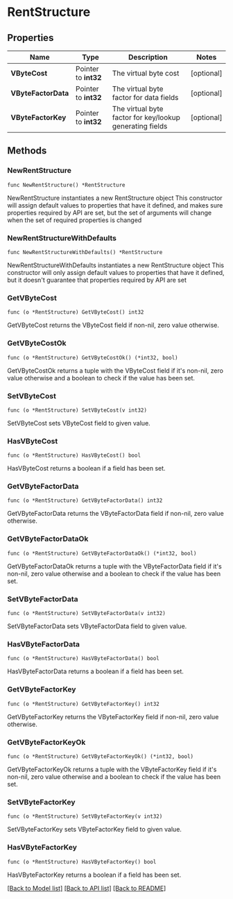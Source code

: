 # RentStructure

## Properties

Name | Type | Description | Notes
------------ | ------------- | ------------- | -------------
**VByteCost** | Pointer to **int32** | The virtual byte cost | [optional] 
**VByteFactorData** | Pointer to **int32** | The virtual byte factor for data fields | [optional] 
**VByteFactorKey** | Pointer to **int32** | The virtual byte factor for key/lookup generating fields | [optional] 

## Methods

### NewRentStructure

`func NewRentStructure() *RentStructure`

NewRentStructure instantiates a new RentStructure object
This constructor will assign default values to properties that have it defined,
and makes sure properties required by API are set, but the set of arguments
will change when the set of required properties is changed

### NewRentStructureWithDefaults

`func NewRentStructureWithDefaults() *RentStructure`

NewRentStructureWithDefaults instantiates a new RentStructure object
This constructor will only assign default values to properties that have it defined,
but it doesn't guarantee that properties required by API are set

### GetVByteCost

`func (o *RentStructure) GetVByteCost() int32`

GetVByteCost returns the VByteCost field if non-nil, zero value otherwise.

### GetVByteCostOk

`func (o *RentStructure) GetVByteCostOk() (*int32, bool)`

GetVByteCostOk returns a tuple with the VByteCost field if it's non-nil, zero value otherwise
and a boolean to check if the value has been set.

### SetVByteCost

`func (o *RentStructure) SetVByteCost(v int32)`

SetVByteCost sets VByteCost field to given value.

### HasVByteCost

`func (o *RentStructure) HasVByteCost() bool`

HasVByteCost returns a boolean if a field has been set.

### GetVByteFactorData

`func (o *RentStructure) GetVByteFactorData() int32`

GetVByteFactorData returns the VByteFactorData field if non-nil, zero value otherwise.

### GetVByteFactorDataOk

`func (o *RentStructure) GetVByteFactorDataOk() (*int32, bool)`

GetVByteFactorDataOk returns a tuple with the VByteFactorData field if it's non-nil, zero value otherwise
and a boolean to check if the value has been set.

### SetVByteFactorData

`func (o *RentStructure) SetVByteFactorData(v int32)`

SetVByteFactorData sets VByteFactorData field to given value.

### HasVByteFactorData

`func (o *RentStructure) HasVByteFactorData() bool`

HasVByteFactorData returns a boolean if a field has been set.

### GetVByteFactorKey

`func (o *RentStructure) GetVByteFactorKey() int32`

GetVByteFactorKey returns the VByteFactorKey field if non-nil, zero value otherwise.

### GetVByteFactorKeyOk

`func (o *RentStructure) GetVByteFactorKeyOk() (*int32, bool)`

GetVByteFactorKeyOk returns a tuple with the VByteFactorKey field if it's non-nil, zero value otherwise
and a boolean to check if the value has been set.

### SetVByteFactorKey

`func (o *RentStructure) SetVByteFactorKey(v int32)`

SetVByteFactorKey sets VByteFactorKey field to given value.

### HasVByteFactorKey

`func (o *RentStructure) HasVByteFactorKey() bool`

HasVByteFactorKey returns a boolean if a field has been set.


[[Back to Model list]](../README.md#documentation-for-models) [[Back to API list]](../README.md#documentation-for-api-endpoints) [[Back to README]](../README.md)



